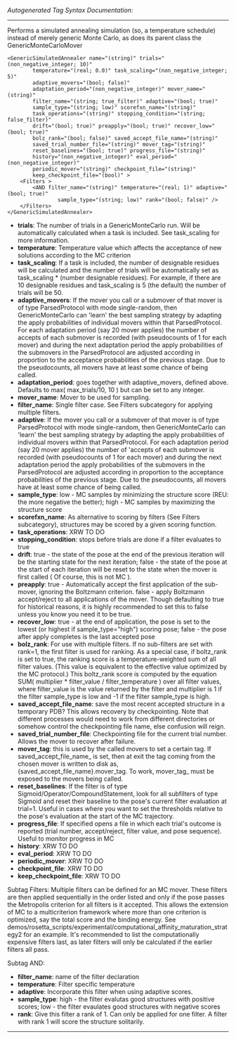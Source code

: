 _Autogenerated Tag Syntax Documentation:_

---
Performs a simulated annealing simulation (so, a temperature schedule) instead of merely generic Monte Carlo, as does its parent class the GenericMonteCarloMover

```
<GenericSimulatedAnnealer name="(string)" trials="(non_negative_integer; 10)"
        temperature="(real; 0.0)" task_scaling="(non_negative_integer; 5)"
        adaptive_movers="(bool; false)"
        adaptation_period="(non_negative_integer)" mover_name="(string)"
        filter_name="(string; true_filter)" adaptive="(bool; true)"
        sample_type="(string; low)" scorefxn_name="(string)"
        task_operations="(string)" stopping_condition="(string; false_filter)"
        drift="(bool; true)" preapply="(bool; true)" recover_low="(bool; true)"
        bolz_rank="(bool; false)" saved_accept_file_name="(string)"
        saved_trial_number_file="(string)" mover_tag="(string)"
        reset_baselines="(bool; true)" progress_file="(string)"
        history="(non_negative_integer)" eval_period="(non_negative_integer)"
        periodic_mover="(string)" checkpoint_file="(string)"
        keep_checkpoint_file="(bool)" >
    <Filters >
        <AND filter_name="(string)" temperature="(real; 1)" adaptive="(bool; true)"
                sample_type="(string; low)" rank="(bool; false)" />
    </Filters>
</GenericSimulatedAnnealer>
```

-   **trials**: The number of trials in a GenericMonteCarlo run. Will be automatically calculated when a task is included. See task_scaling for more information.
-   **temperature**: Temperature value which affects the acceptance of new solutions according to the MC criterion
-   **task_scaling**: If a task is included, the number of designable residues will be calculated and the number of trials will be automatically set as task_scaling * (number designable residues). For example, if there are 10 designable residues and task_scaling is 5 (the default) the number of trials will be 50.
-   **adaptive_movers**: If the mover you call or a submover of that mover is of type ParsedProtocol with mode single-random, then GenericMonteCarlo can 'learn' the best sampling strategy by adapting the apply probabilities of individual movers within that ParsedProtocol. For each adaptation period (say 20 mover applies) the number of accepts of each submover is recorded (with pseudocounts of 1 for each mover) and during the next adaptation period the apply probabilities of the submovers in the ParsedProtocol are adjusted according in proportion to the acceptance probabilities of the previous stage. Due to the pseudocounts, all movers have at least some chance of being called.
-   **adaptation_period**: goes together with adaptive_movers, defined above. Defaults to max( max_trials/10, 10 ) but can be set to any integer.
-   **mover_name**: Mover to be used for sampling.
-   **filter_name**: Single filter case. See Filters subcategory for applying multiple filters.
-   **adaptive**: If the mover you call or a submover of that mover is of type ParsedProtocol with mode single-random, then GenericMonteCarlo can 'learn' the best sampling strategy by adapting the apply probabilities of individual movers within that ParsedProtocol. For each adaptation period (say 20 mover applies) the number of 'accepts of each submover is recorded (with pseudocounts of 1 for each mover) and during the next adaptation period the apply probabilities of the submovers in the ParsedProtocol are adjusted according in proportion to the acceptance probabilities of the previous stage. Due to the pseudocounts, all movers have at least some chance of being called.
-   **sample_type**: low - MC samples by minimizing the structure score (REU: the more negative the better); high - MC samples by maximizing the structure score
-   **scorefxn_name**: As alternative to scoring by filters (See Filters subcategory), structures may be scored by a given scoring function.
-   **task_operations**: XRW TO DO
-   **stopping_condition**: stops before trials are done if a filter evaluates to true
-   **drift**: true - the state of the pose at the end of the previous iteration will be the starting state for the next iteration; false - the state of the pose at the start of each iteration will be reset to the state when the mover is first called ( Of course, this is not MC ).
-   **preapply**: true - Automatically accept the first application of the sub-mover, ignoring the Boltzmann criterion. false - apply Boltzmann accept/reject to all applications of the mover. Though defaulting to true for historical reasons, it is highly recommended to set this to false unless you know you need it to be true.
-   **recover_low**: true - at the end of application, the pose is set to the lowest (or highest if sample_type="high") scoring pose; false - the pose after apply completes is the last accepted pose
-   **bolz_rank**: For use with multiple filters. If no sub-filters are set with rank=1, the first filter is used for ranking. As a special case, if boltz_rank is set to true, the ranking score is a temperature-weighted sum of all filter values. (This value is equivalent to the effective value optimized by the MC protocol.) This boltz_rank score is computed by the equation SUM( multiplier * filter_value / filter_temperature ) over all filter values, where filter_value is the value returned by the filter and multiplier is 1 if the filter sample_type is low and -1 if the filter sample_type is high.
-   **saved_accept_file_name**: save the most recent accepted structure in a temporary PDB? This allows recovery by checkpointing. Note that different processes would need to work from different directories or somehow control the checkpointing file name, else confusion will reign.
-   **saved_trial_number_file**: Checkpointing file for the current trial number. Allows the mover to recover after failure.
-   **mover_tag**: this is used by the called movers to set a certain tag. If saved_accept_file_name_ is set, then at exit the tag coming from the chosen mover is written to disk as, {saved_accept_file_name}.mover_tag. To work, mover_tag_ must be exposed to the movers being called.
-   **reset_baselines**: If the filter is of type Sigmoid/Operator/CompoundStatement, look for all subfilters of type Sigmoid and reset their baseline to the pose's current filter evaluation at trial=1. Useful in cases where you want to set the thresholds relative to the pose's evaluation at the start of the MC trajectory.
-   **progress_file**: If specified opens a file in which each trial's outcome is reported (trial number, accept/reject, filter value, and pose sequence). Useful to monitor progress in MC
-   **history**: XRW TO DO
-   **eval_period**: XRW TO DO
-   **periodic_mover**: XRW TO DO
-   **checkpoint_file**: XRW TO DO
-   **keep_checkpoint_file**: XRW TO DO


Subtag Filters:   Multiple filters can be defined for an MC mover. These filters are then applied sequentially in the order listed and only if the pose passes the Metropolis criterion for all filters is it accepted. This allows the extension of MC to a multicriterion framework where more than one criterion is optimized, say the total score and the binding energy. See demos/rosetta_scripts/experimental/computational_affinity_maturation_strategy2 for an example. It's recommended to list the computationally expensive filters last, as later filters will only be calculated if the earlier filters all pass.



Subtag AND:   

-   **filter_name**: name of the filter declaration
-   **temperature**: Filter specific temperature
-   **adaptive**: Incorporate this filter when using adaptive scores.
-   **sample_type**: high - the filter evalutas good structures with positive scores; low - the filter evaulates good structures with negative scores
-   **rank**: Give this filter a rank of 1. Can only be applied for one filter. A filter with rank 1 will score the structure solitarily.

---
